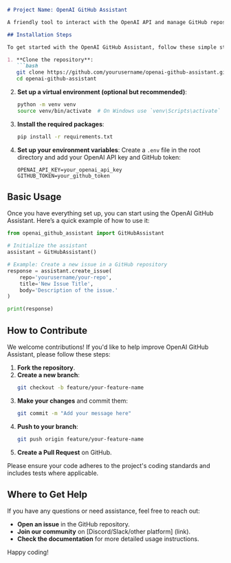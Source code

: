 ```markdown
# Project Name: OpenAI GitHub Assistant

A friendly tool to interact with the OpenAI API and manage GitHub repositories seamlessly.

## Installation Steps

To get started with the OpenAI GitHub Assistant, follow these simple steps:

1. **Clone the repository**:
   ```bash
   git clone https://github.com/yourusername/openai-github-assistant.git
   cd openai-github-assistant
   ```

2. **Set up a virtual environment (optional but recommended)**:
   ```bash
   python -m venv venv
   source venv/bin/activate  # On Windows use `venv\Scripts\activate`
   ```

3. **Install the required packages**:
   ```bash
   pip install -r requirements.txt
   ```

4. **Set up your environment variables**:
   Create a `.env` file in the root directory and add your OpenAI API key and GitHub token:
   ```plaintext
   OPENAI_API_KEY=your_openai_api_key
   GITHUB_TOKEN=your_github_token
   ```

## Basic Usage

Once you have everything set up, you can start using the OpenAI GitHub Assistant. Here’s a quick example of how to use it:

```python
from openai_github_assistant import GitHubAssistant

# Initialize the assistant
assistant = GitHubAssistant()

# Example: Create a new issue in a GitHub repository
response = assistant.create_issue(
    repo='yourusername/your-repo',
    title='New Issue Title',
    body='Description of the issue.'
)

print(response)
```

## How to Contribute

We welcome contributions! If you'd like to help improve OpenAI GitHub Assistant, please follow these steps:

1. **Fork the repository**.
2. **Create a new branch**:
   ```bash
   git checkout -b feature/your-feature-name
   ```
3. **Make your changes** and commit them:
   ```bash
   git commit -m "Add your message here"
   ```
4. **Push to your branch**:
   ```bash
   git push origin feature/your-feature-name
   ```
5. **Create a Pull Request** on GitHub.

Please ensure your code adheres to the project's coding standards and includes tests where applicable.

## Where to Get Help

If you have any questions or need assistance, feel free to reach out:

- **Open an issue** in the GitHub repository.
- **Join our community** on [Discord/Slack/other platform] (link).
- **Check the documentation** for more detailed usage instructions.

Happy coding!
```